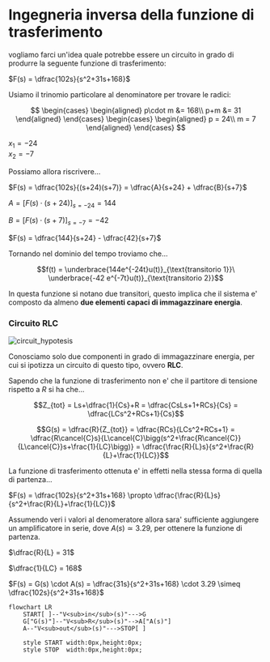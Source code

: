 # Ingegneria inversa della funzione di trasferimento  

vogliamo farci un'idea quale potrebbe essere un circuito in grado di produrre la seguente funzione di trasferimento:  

$F(s) = \dfrac{102s}{s^2+31s+168}$  

Usiamo il trinomio particolare al denominatore per trovare le radici:   

$$
\begin{cases}
  \begin{aligned}
    p\cdot m &= 168\\
    p+m &= 31
  \end{aligned}
\end{cases}
\begin{cases}
  \begin{aligned}
    p = 24\\
    m = 7
  \end{aligned}
\end{cases}
$$

$x_1 = -24$  
$x_2 = -7$  

Possiamo allora riscrivere...  

$F(s) = \dfrac{102s}{(s+24)(s+7)} = \dfrac{A}{s+24} + \dfrac{B}{s+7}$  

$A = \bigg[F(s)\cdot (s+24)\bigg]_{s=-24} = 144$  

$B = \bigg[F(s)\cdot (s+7)\bigg]_{s=-7} = -42$  

$F(s) = \dfrac{144}{s+24} - \dfrac{42}{s+7}$  

Tornando nel dominio del tempo troviamo che...  

```math
f(t) = \underbrace{144e^{-24t}u(t)}_{\text{transitorio 1}}\ \underbrace{-42 e^{-7t}u(t)}_{\text{transitorio 2}}
```

In questa funzione si notano due transitori, questo implica che il sistema e' composto da almeno **due elementi capaci di immagazzinare energia**.  

### Circuito RLC  

![circuit_hypotesis](https://github.com/user-attachments/assets/a8d632d9-0eae-4ad3-b810-6b256aee1f9e)  

Conosciamo solo due componenti in grado di immagazzinare energia, per cui si ipotizza un circuito di questo tipo, ovvero **RLC**.  

Sapendo che la funzione di trasferimento non e' che il partitore di tensione rispetto a $R$ 
si ha che...  

```math
Z_{tot} = Ls+\dfrac{1}{Cs}+R = \dfrac{CsLs+1+RCs}{Cs} = \dfrac{LCs^2+RCs+1}{Cs}
```

```math
G(s) = \dfrac{R}{Z_{tot}} = \dfrac{RCs}{LCs^2+RCs+1} = \dfrac{R\cancel{C}s}{L\cancel{C}\bigg(s^2+\frac{R\cancel{C}}{L\cancel{C}}s+\frac{1}{LC}\bigg)} = \dfrac{\frac{R}{L}s}{s^2+\frac{R}{L}+\frac{1}{LC}}
```

La funzione di trasferimento ottenuta e' in effetti nella stessa forma di quella di partenza...  

$F(s) = \dfrac{102s}{s^2+31s+168} \propto \dfrac{\frac{R}{L}s}{s^2+\frac{R}{L}+\frac{1}{LC}}$  

Assumendo veri i valori al denomeratore allora sara' sufficiente aggiungere un amplificatore in serie, dove $A(s) \simeq 3.29$, per ottenere la funzione di partenza.  

$\dfrac{R}{L} = 31$  

$\dfrac{1}{LC} = 168$  

$F(s) = G(s) \cdot A(s) = \dfrac{31s}{s^2+31s+168} \cdot 3.29 \simeq \dfrac{102s}{s^2+31s+168}$  


```mermaid
flowchart LR
    START[ ]--"V<sub>in</sub>(s)"--->G
    G["G(s)"]--"V<sub>R</sub>(s)"-->A["A(s)"]
    A--"V<sub>out</sub>(s)"--->STOP[ ]

    style START width:0px,height:0px;
    style STOP  width:0px,height:0px;
```